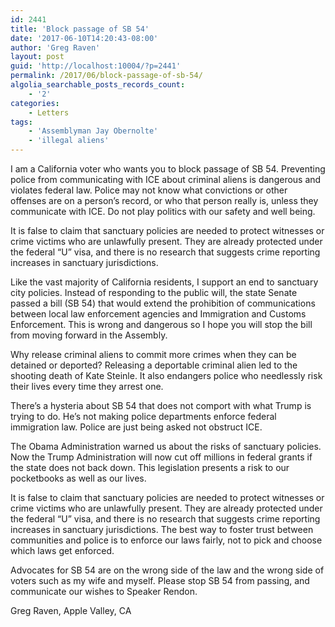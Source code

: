 ```yaml
---
id: 2441
title: 'Block passage of SB 54'
date: '2017-06-10T14:20:43-08:00'
author: 'Greg Raven'
layout: post
guid: 'http://localhost:10004/?p=2441'
permalink: /2017/06/block-passage-of-sb-54/
algolia_searchable_posts_records_count:
    - '2'
categories:
    - Letters
tags:
    - 'Assemblyman Jay Obernolte'
    - 'illegal aliens'
---
```


I am a California voter who wants you to block passage of SB 54. Preventing police from communicating with ICE about criminal aliens is dangerous and violates federal law. Police may not know what convictions or other offenses are on a person’s record, or who that person really is, unless they communicate with ICE. Do not play politics with our safety and well being.

It is false to claim that sanctuary policies are needed to protect witnesses or crime victims who are unlawfully present. They are already protected under the federal “U” visa, and there is no research that suggests crime reporting increases in sanctuary jurisdictions.

Like the vast majority of California residents, I support an end to sanctuary city policies. Instead of responding to the public will, the state Senate passed a bill (SB 54) that would extend the prohibition of communications between local law enforcement agencies and Immigration and Customs Enforcement. This is wrong and dangerous so I hope you will stop the bill from moving forward in the Assembly.

Why release criminal aliens to commit more crimes when they can be detained or deported? Releasing a deportable criminal alien led to the shooting death of Kate Steinle. It also endangers police who needlessly risk their lives every time they arrest one.

There’s a hysteria about SB 54 that does not comport with what Trump is trying to do. He’s not making police departments enforce federal immigration law. Police are just being asked not obstruct ICE.

The Obama Administration warned us about the risks of sanctuary policies. Now the Trump Administration will now cut off millions in federal grants if the state does not back down. This legislation presents a risk to our pocketbooks as well as our lives.

It is false to claim that sanctuary policies are needed to protect witnesses or crime victims who are unlawfully present. They are already protected under the federal “U” visa, and there is no research that suggests crime reporting increases in sanctuary jurisdictions. The best way to foster trust between communities and police is to enforce our laws fairly, not to pick and choose which laws get enforced.

Advocates for SB 54 are on the wrong side of the law and the wrong side of voters such as my wife and myself. Please stop SB 54 from passing, and communicate our wishes to Speaker Rendon.

Greg Raven, Apple Valley, CA